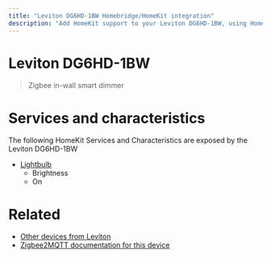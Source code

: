 ```yaml
---
title: "Leviton DG6HD-1BW Homebridge/HomeKit integration"
description: "Add HomeKit support to your Leviton DG6HD-1BW, using Homebridge, Zigbee2MQTT and homebridge-z2m."
---
```

<!---
This file has been GENERATED using src/docgen/docgen.ts
DO NOT EDIT THIS FILE MANUALLY!
-->
# Leviton DG6HD-1BW
> Zigbee in-wall smart dimmer


# Services and characteristics
The following HomeKit Services and Characteristics are exposed by
the Leviton DG6HD-1BW

* [Lightbulb](../../light.md)
  * Brightness
  * On


# Related
* [Other devices from Leviton](../index.md#leviton)
* [Zigbee2MQTT documentation for this device](https://www.zigbee2mqtt.io/devices/DG6HD-1BW.html)